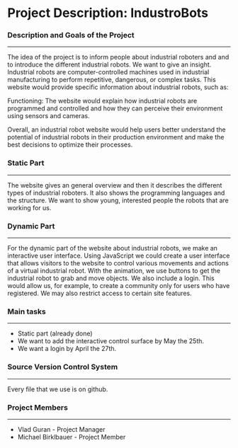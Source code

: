 # Project Description: IndustroBots

### Description and Goals of the Project 
---
The idea of the project is to inform people about industrial roboters and and to introduce the different industrial robots. We want to give an  insight. Industrial robots are computer-controlled machines used in industrial manufacturing to perform repetitive, dangerous, or complex tasks. This website would provide specific information about industrial robots, such as:

Functioning: The website would explain how industrial robots are programmed and controlled and how they can perceive their environment using sensors and cameras.

Overall, an industrial robot website would help users better understand the potential of industrial robots in their production environment and make the best decisions to optimize their processes.

### Static Part
---
The website gives an general overview and then it
describes the different types of industrial roboters. It also shows the programming languages and the structure.
We want to show young, interested people the robots that are working for us.

### Dynamic Part
---
For the dynamic part of the website about industrial robots, we make an interactive user interface. Using JavaScript we could create a user interface that allows visitors to the website to control various movements and actions of a virtual industrial robot. With the animation, we use buttons to get the industrial robot to grab and move objects. 
We also include a login. This would allow us, for example, to create a community only for users who have registered. We may also restrict access to certain site features.

### Main tasks
---
* Static part (already done)
* We want to add the interactive control surface by May the 25th.
* We want a login by April the 27th.

### Source Version Control System
---
Every file that we use is on github.

### Project Members
---
* Vlad Guran - Project Manager
* Michael Birklbauer - Project Member

